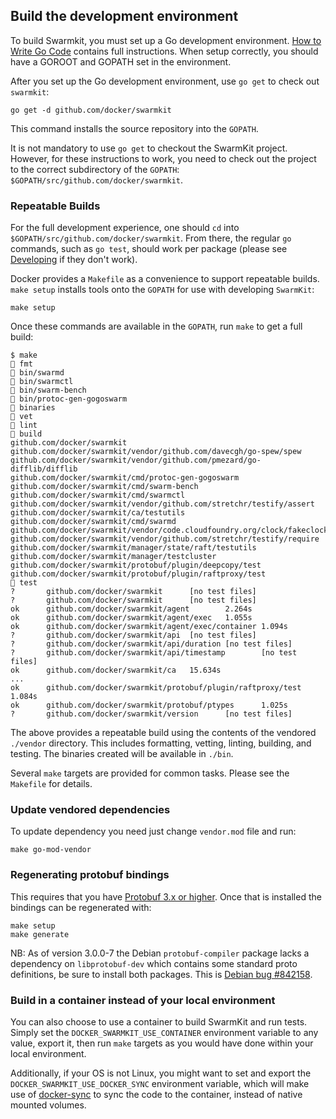## Build the development environment

To build Swarmkit, you must set up a Go development environment.
[How to Write Go Code](https://golang.org/doc/code.html) contains full instructions.
When setup correctly, you should have a GOROOT and GOPATH set in the environment.

After you set up the Go development environment, use `go get` to check out
`swarmkit`:

    go get -d github.com/docker/swarmkit

This command installs the source repository into the `GOPATH`.

It is not mandatory to use `go get` to checkout the SwarmKit project. However,
for these instructions to work, you need to check out the project to the
correct subdirectory of the `GOPATH`: `$GOPATH/src/github.com/docker/swarmkit`.

### Repeatable Builds

For the full development experience, one should `cd` into
`$GOPATH/src/github.com/docker/swarmkit`. From there, the regular `go`
commands, such as `go test`, should work per package (please see
[Developing](#developing) if they don't work).

Docker provides a `Makefile` as a convenience to support repeatable builds.
`make setup` installs tools onto the `GOPATH` for use with developing
`SwarmKit`:

    make setup

Once these commands are available in the `GOPATH`, run `make` to get a full
build:

    $ make
    🐳 fmt
    🐳 bin/swarmd
    🐳 bin/swarmctl
    🐳 bin/swarm-bench
    🐳 bin/protoc-gen-gogoswarm
    🐳 binaries
    🐳 vet
    🐳 lint
    🐳 build
    github.com/docker/swarmkit
    github.com/docker/swarmkit/vendor/github.com/davecgh/go-spew/spew
    github.com/docker/swarmkit/vendor/github.com/pmezard/go-difflib/difflib
    github.com/docker/swarmkit/cmd/protoc-gen-gogoswarm
    github.com/docker/swarmkit/cmd/swarm-bench
    github.com/docker/swarmkit/cmd/swarmctl
    github.com/docker/swarmkit/vendor/github.com/stretchr/testify/assert
    github.com/docker/swarmkit/ca/testutils
    github.com/docker/swarmkit/cmd/swarmd
    github.com/docker/swarmkit/vendor/code.cloudfoundry.org/clock/fakeclock
    github.com/docker/swarmkit/vendor/github.com/stretchr/testify/require
    github.com/docker/swarmkit/manager/state/raft/testutils
    github.com/docker/swarmkit/manager/testcluster
    github.com/docker/swarmkit/protobuf/plugin/deepcopy/test
    github.com/docker/swarmkit/protobuf/plugin/raftproxy/test
    🐳 test
    ?       github.com/docker/swarmkit      [no test files]
    ?       github.com/docker/swarmkit      [no test files]
    ok      github.com/docker/swarmkit/agent        2.264s
    ok      github.com/docker/swarmkit/agent/exec   1.055s
    ok      github.com/docker/swarmkit/agent/exec/container 1.094s
    ?       github.com/docker/swarmkit/api  [no test files]
    ?       github.com/docker/swarmkit/api/duration [no test files]
    ?       github.com/docker/swarmkit/api/timestamp        [no test files]
    ok      github.com/docker/swarmkit/ca   15.634s
    ...
    ok      github.com/docker/swarmkit/protobuf/plugin/raftproxy/test       1.084s
    ok      github.com/docker/swarmkit/protobuf/ptypes      1.025s
    ?       github.com/docker/swarmkit/version      [no test files]

The above provides a repeatable build using the contents of the vendored
`./vendor` directory. This includes formatting, vetting, linting, building,
and testing. The binaries created will be available in `./bin`.

Several `make` targets are provided for common tasks. Please see the `Makefile`
for details.

### Update vendored dependencies

To update dependency you need just change `vendor.mod` file and run:
```
make go-mod-vendor
```

### Regenerating protobuf bindings

This requires that you have [Protobuf 3.x or
higher](https://developers.google.com/protocol-buffers/docs/downloads). Once
that is installed the bindings can be regenerated with:

```
make setup
make generate
```

NB: As of version 3.0.0-7 the Debian `protobuf-compiler` package lacks
a dependency on `libprotobuf-dev` which contains some standard proto
definitions, be sure to install both packages. This is [Debian bug
#842158](https://bugs.debian.org/842158).

### Build in a container instead of your local environment

You can also choose to use a container to build SwarmKit and run tests. Simply
set the `DOCKER_SWARMKIT_USE_CONTAINER` environment variable to any value,
export it, then run `make` targets as you would have done within your local
environment.

Additionally, if your OS is not Linux, you might want to set and export the
`DOCKER_SWARMKIT_USE_DOCKER_SYNC` environment variable, which will make use of
[docker-sync](https://github.com/EugenMayer/docker-sync) to sync the code to
the container, instead of native mounted volumes.
